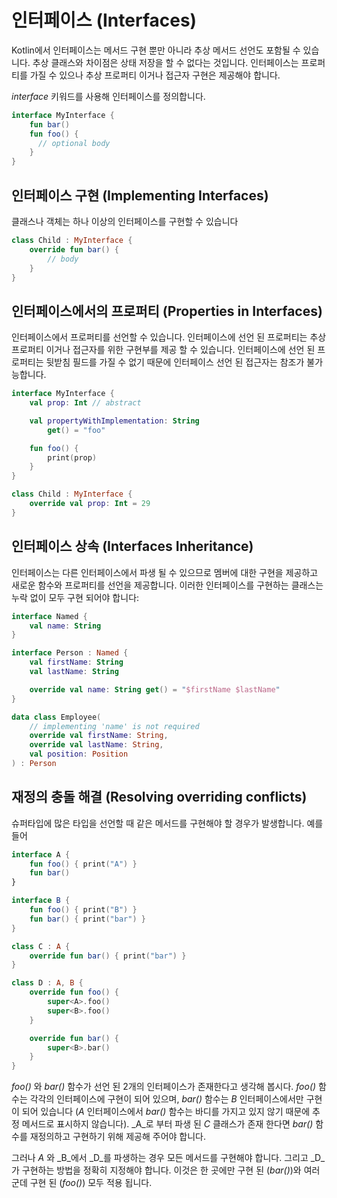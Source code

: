 # 인터페이스 \(Interfaces\)

Kotlin에서 인터페이스는 메서드 구현 뿐만 아니라 추상 메서드 선언도 포함될 수 있습니다. 추상 클래스와 차이점은 상태 저장을 할 수 없다는 것입니다. 인터페이스는 프로퍼티를 가질 수 있으나 추상 프로퍼티 이거나 접근자 구현은 제공해야 합니다.

_interface_ 키워드를 사용해 인터페이스를 정의합니다.

```kotlin
interface MyInterface {
    fun bar()
    fun foo() {
      // optional body
    }
}
```

## 인터페이스 구현 \(Implementing Interfaces\)

클래스나 객체는 하나 이상의 인터페이스를 구현할 수 있습니다

```kotlin
class Child : MyInterface {
    override fun bar() {
        // body
    }
}
```

## 인터페이스에서의 프로퍼티 \(Properties in Interfaces\)

인터페이스에서 프로퍼티를 선언할 수 있습니다. 인터페이스에 선언 된 프로퍼티는 추상 프로퍼티 이거나 접근자를 위한 구현부를 제공 할 수 있습니다. 인터페이스에 선언 된 프로퍼티는 뒷받침 필드를 가질 수 없기 때문에 인터페이스 선언 된 접근자는 참조가 불가능합니다.

```kotlin
interface MyInterface {
    val prop: Int // abstract

    val propertyWithImplementation: String
        get() = "foo"

    fun foo() {
        print(prop)
    }
}

class Child : MyInterface {
    override val prop: Int = 29
}
```

## 인터페이스 상속 \(Interfaces Inheritance\)

인터페이스는 다른 인터페이스에서 파생 될 수 있으므로 멤버에 대한 구현을 제공하고 새로운 함수와 프로퍼티를 선언을 제공합니다. 이러한 인터페이스를 구현하는 클래스는 누락 없이 모두 구현 되어야 합니다:

```kotlin
interface Named {
    val name: String
}

interface Person : Named {
    val firstName: String
    val lastName: String

    override val name: String get() = "$firstName $lastName"
}

data class Employee(
    // implementing 'name' is not required
    override val firstName: String,
    override val lastName: String,
    val position: Position
) : Person
```

## 재정의 충돌 해결 \(Resolving overriding conflicts\)

슈퍼타입에 많은 타입을 선언할 때 같은 메서드를 구현해야 할 경우가 발생합니다. 예를 들어

```kotlin
interface A {
    fun foo() { print("A") }
    fun bar()
}

interface B {
    fun foo() { print("B") }
    fun bar() { print("bar") }
}

class C : A {
    override fun bar() { print("bar") }
}

class D : A, B {
    override fun foo() {
        super<A>.foo()
        super<B>.foo()
    }

    override fun bar() {
        super<B>.bar()
    }
}
```

_foo\(\)_ 와 _bar\(\)_ 함수가 선언 된 2개의 인터페이스가 존재한다고 생각해 봅시다. _foo\(\)_ 함수는 각각의 인터페이스에 구현이 되어 있으며, _bar\(\)_ 함수는 _B_ 인터페이스에서만 구현이 되어 있습니다 \(_A_ 인터페이스에서 _bar\(\)_ 함수는 바디를 가지고 있지 않기 때문에 추정 메서드로 표시하지 않습니다\). _A_로 부터 파생 된 _C_ 클래스가 존재 한다면 _bar\(\)_ 함수를 재정의하고 구현하기 위해 제공해 주어야 합니다.

그러나 _A_ 와 _B_에서 _D_를 파생하는 경우 모든 메서드를 구현해야 합니다. 그리고 _D_가 구현하는 방법을 정확히 지정해야 합니다. 이것은 한 곳에만 구현 된 \(_bar\(\)_\)와 여러 군데 구현 된 \(_foo\(\)_\) 모두 적용 됩니다.


